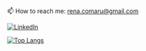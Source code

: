 

📫 How to reach me: rena.comaru@gmail.com

[![LinkedIn](https://img.shields.io/badge/-LinkedIn-0D0D0D?style=flat&labelColor=0D0D0D&logo=Linkedin&Color=white)](https://www.linkedin.com/in/RenatoComaru/)

[![Top Langs](https://github-readme-stats.vercel.app/api/top-langs/?username=renatocomaru&layout=compact&bg_color=0D1117&title_color=58A6FF&text_color=c9d1d9)](https://github.com/anuraghazra/github-readme-stats)


